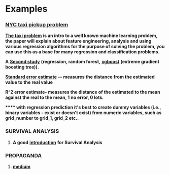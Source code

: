 # Examples

### [**NYC taxi pickup problem** ](http://www.vivekchoksi.com/papers/taxi_pickups.pdf)

[**The taxi problem**](http://www.vivekchoksi.com/papers/taxi_pickups.pdf) **is an intro to a well known machine learning problem, the paper will explain about feature engineering, analysis and using various regression algorithms for the purpose of solving the problem, you can use this as a base for many regression and classification problems.**  


**A** [**Second study**](http://blog.nycdatascience.com/student-works/predict-new-york-city-taxi-demand/) **\(regression, random forest,** [**xgboost**](http://xgboost.readthedocs.io/en/latest/model.html) **\(extreme gradient boosting tree\)\).**

[**Standard error estimate**](https://www.youtube.com/watch?v=r-txC-dpI-E&index=4&list=PLF596A4043DBEAE9C) **-- measures the distance from the estimated value to the real value**

**R^2 error estimate- measures the distance of the estimated to the mean against the real to the mean, 1 no error, 0 lots.**  


**\*\*\*\* with regression prediction it's best to create dummy variables \(i.e., binary variables - exist or doesn't exist\) from numeric variables, such as grid\_number to grid\_1, grid\_2 etc..**  
  


### **SURVIVAL ANALYSIS**

1. **A good** [**introduction**](http://www.stat.columbia.edu/~madigan/W2025/notes/survival.pdf) **for Survival Analysis**

###  **PROPAGANDA**

1. [**medium**](https://medium.com/@jihwangk/fine-grained-propaganda-detection-and-classification-with-bert-dfad4acaa321)

